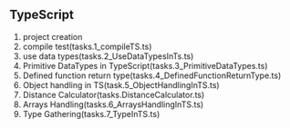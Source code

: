 TypeScript
-----------

1. project creation
2. compile test(tasks.1_compileTS.ts)
3. use data types(tasks.2_UseDataTypesInTs.ts)
4. Primitive DataTypes in TypeScript(tasks.3_PrimitiveDataTypes.ts)
5. Defined function return type(tasks.4_DefinedFunctionReturnType.ts)
6. Object handling in TS(task.5_ObjectHandlingInTS.ts)
7. Distance Calculator(tasks.DistanceCalculator.ts)
8. Arrays Handling(tasks.6_ArraysHandlingInTS.ts)
9. Type Gathering(tasks.7_TypeInTS.ts)